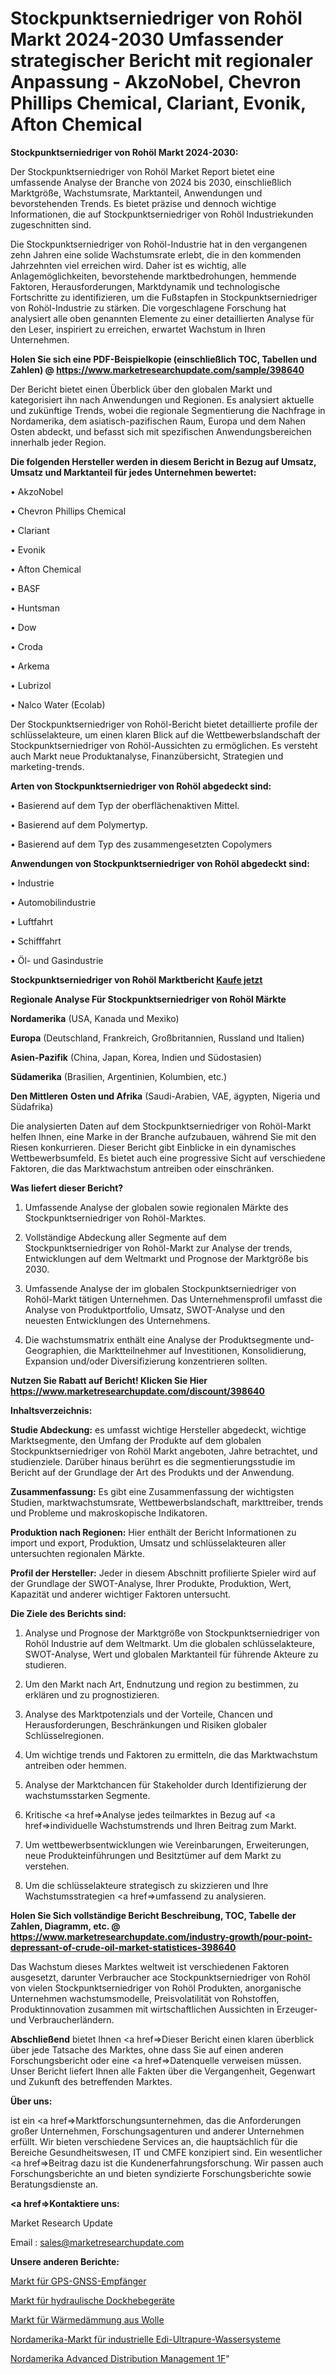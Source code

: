 # Stockpunktserniedriger von Rohöl Markt 2024-2030 Umfassender strategischer Bericht mit regionaler Anpassung - AkzoNobel, Chevron Phillips Chemical, Clariant, Evonik, Afton Chemical

<strong>Stockpunktserniedriger von Rohöl Markt 2024-2030:</strong>

Der Stockpunktserniedriger von Rohöl Market Report bietet eine umfassende Analyse der Branche von 2024 bis 2030, einschließlich Marktgröße, Wachstumsrate, Marktanteil, Anwendungen und bevorstehenden Trends. Es bietet präzise und dennoch wichtige Informationen, die auf Stockpunktserniedriger von Rohöl Industriekunden zugeschnitten sind.

Die Stockpunktserniedriger von Rohöl-Industrie hat in den vergangenen zehn Jahren eine solide Wachstumsrate erlebt, die in den kommenden Jahrzehnten viel erreichen wird. Daher ist es wichtig, alle Anlagemöglichkeiten, bevorstehende marktbedrohungen, hemmende Faktoren, Herausforderungen, Marktdynamik und technologische Fortschritte zu identifizieren, um die Fußstapfen in Stockpunktserniedriger von Rohöl-Industrie zu stärken. Die vorgeschlagene Forschung hat analysiert alle oben genannten Elemente zu einer detaillierten Analyse für den Leser, inspiriert zu erreichen, erwartet Wachstum in Ihren Unternehmen.

<strong>Holen Sie sich eine PDF-Beispielkopie (einschließlich TOC, Tabellen und Zahlen) @
</strong><strong><a href=https://www.marketresearchupdate.com/sample/398640><strong>https://www.marketresearchupdate.com/sample/398640</u></font></a></strong></strong>

Der Bericht bietet einen Überblick über den globalen Markt und kategorisiert ihn nach Anwendungen und Regionen. Es analysiert aktuelle und zukünftige Trends, wobei die regionale Segmentierung die Nachfrage in Nordamerika, dem asiatisch-pazifischen Raum, Europa und dem Nahen Osten abdeckt, und befasst sich mit spezifischen Anwendungsbereichen innerhalb jeder Region.

<strong>Die folgenden Hersteller werden in diesem Bericht in Bezug auf Umsatz, Umsatz und Marktanteil für jedes Unternehmen bewertet:</strong>

• AkzoNobel

• Chevron Phillips Chemical

• Clariant

• Evonik

• Afton Chemical

• BASF

• Huntsman

• Dow

• Croda

• Arkema

• Lubrizol

• Nalco Water (Ecolab)

Der Stockpunktserniedriger von Rohöl-Bericht bietet detaillierte profile der schlüsselakteure, um einen klaren Blick auf die Wettbewerbslandschaft der Stockpunktserniedriger von Rohöl-Aussichten zu ermöglichen. Es versteht auch Markt neue Produktanalyse, Finanzübersicht, Strategien und marketing-trends.

<strong>Arten von Stockpunktserniedriger von Rohöl abgedeckt sind:</strong>

• Basierend auf dem Typ der oberflächenaktiven Mittel.

• Basierend auf dem Polymertyp.

• Basierend auf dem Typ des zusammengesetzten Copolymers

<strong>Anwendungen von Stockpunktserniedriger von Rohöl abgedeckt sind:</strong>

• Industrie

• Automobilindustrie

• Luftfahrt

• Schifffahrt

• Öl- und Gasindustrie

<strong>Stockpunktserniedriger von Rohöl Marktbericht <a href=https://www.marketresearchupdate.com/buynow/398640>Kaufe jetzt</a></strong>

<strong>Regionale Analyse Für Stockpunktserniedriger von Rohöl Märkte</strong>

<strong>Nordamerika</strong> (USA, Kanada und Mexiko)

<strong>Europa</strong> (Deutschland, Frankreich, Großbritannien, Russland und Italien)

<strong>Asien-Pazifik</strong> (China, Japan, Korea, Indien und Südostasien)

<strong>Südamerika</strong> (Brasilien, Argentinien, Kolumbien, etc.)

<strong>Den Mittleren</strong> <strong>Osten und Afrika</strong> (Saudi-Arabien, VAE, ägypten, Nigeria und Südafrika)

Die analysierten Daten auf dem Stockpunktserniedriger von Rohöl-Markt helfen Ihnen, eine Marke in der Branche aufzubauen, während Sie mit den Riesen konkurrieren. Dieser Bericht gibt Einblicke in ein dynamisches Wettbewerbsumfeld. Es bietet auch eine progressive Sicht auf verschiedene Faktoren, die das Marktwachstum antreiben oder einschränken.

<strong>Was liefert dieser Bericht?</strong>

1. Umfassende Analyse der globalen sowie regionalen Märkte des Stockpunktserniedriger von Rohöl-Marktes.

2. Vollständige Abdeckung aller Segmente auf dem Stockpunktserniedriger von Rohöl-Markt zur Analyse der trends, Entwicklungen auf dem Weltmarkt und Prognose der Marktgröße bis 2030.

3. Umfassende Analyse der im globalen Stockpunktserniedriger von Rohöl-Markt tätigen Unternehmen. Das Unternehmensprofil umfasst die Analyse von Produktportfolio, Umsatz, SWOT-Analyse und den neuesten Entwicklungen des Unternehmens.

4. Die wachstumsmatrix enthält eine Analyse der Produktsegmente und-Geographien, die Marktteilnehmer auf Investitionen, Konsolidierung, Expansion und/oder Diversifizierung konzentrieren sollten.

<strong>Nutzen Sie Rabatt auf Bericht! Klicken Sie Hier
</strong><strong><a href=https://www.marketresearchupdate.com/discount/398640>https://www.marketresearchupdate.com/discount/398640</b></u></font></strong></a>

<strong>Inhaltsverzeichnis:</strong>

<strong>Studie Abdeckung:</strong> es umfasst wichtige Hersteller abgedeckt, wichtige Marktsegmente, den Umfang der Produkte auf dem globalen Stockpunktserniedriger von Rohöl Markt angeboten, Jahre betrachtet, und studienziele. Darüber hinaus berührt es die segmentierungsstudie im Bericht auf der Grundlage der Art des Produkts und der Anwendung.

<strong>Zusammenfassung:</strong> Es gibt eine Zusammenfassung der wichtigsten Studien, marktwachstumsrate, Wettbewerbslandschaft, markttreiber, trends und Probleme und makroskopische Indikatoren.

<strong>Produktion nach Regionen:</strong> Hier enthält der Bericht Informationen zu import und export, Produktion, Umsatz und schlüsselakteuren aller untersuchten regionalen Märkte.

<strong>Profil der Hersteller:</strong> Jeder in diesem Abschnitt profilierte Spieler wird auf der Grundlage der SWOT-Analyse, Ihrer Produkte, Produktion, Wert, Kapazität und anderer wichtiger Faktoren untersucht.

<strong>Die Ziele des Berichts sind:</strong>

1) Analyse und Prognose der Marktgröße von Stockpunktserniedriger von Rohöl Industrie auf dem Weltmarkt.
Um die globalen schlüsselakteure, SWOT-Analyse, Wert und globalen Marktanteil für führende Akteure zu studieren.

2) Um den Markt nach Art, Endnutzung und region zu bestimmen, zu erklären und zu prognostizieren.

3) Analyse des Marktpotenzials und der Vorteile, Chancen und Herausforderungen, Beschränkungen und Risiken globaler Schlüsselregionen.

4) Um wichtige trends und Faktoren zu ermitteln, die das Marktwachstum antreiben oder hemmen.

5) Analyse der Marktchancen für Stakeholder durch Identifizierung der wachstumsstarken Segmente.

6) Kritische <a href=>Analyse</a> jedes teilmarktes in Bezug auf <a href=>individuelle</a> Wachstumstrends und Ihren Beitrag zum Markt.

7) Um wettbewerbsentwicklungen wie Vereinbarungen, Erweiterungen, neue Produkteinführungen und Besitztümer auf dem Markt zu verstehen.

8) Um die schlüsselakteure strategisch zu skizzieren und Ihre Wachstumsstrategien <a href=>umfassend</a> zu analysieren.

<strong>Holen Sie Sich vollständige Bericht Beschreibung, TOC, Tabelle der Zahlen, Diagramm, etc. @ </strong><strong><a href=https://www.marketresearchupdate.com/industry-growth/pour-point-depressant-of-crude-oil-market-statistices-398640>https://www.marketresearchupdate.com/industry-growth/pour-point-depressant-of-crude-oil-market-statistices-398640</a></font></strong>

Das Wachstum dieses Marktes weltweit ist verschiedenen Faktoren ausgesetzt, darunter Verbraucher ace Stockpunktserniedriger von Rohöl von vielen Stockpunktserniedriger von Rohöl Produkten, anorganische Unternehmen wachstumsmodelle, Preisvolatilität von Rohstoffen, Produktinnovation zusammen mit wirtschaftlichen Aussichten in Erzeuger-und Verbraucherländern.

<strong>Abschließend</strong> bietet Ihnen <a href=>Dieser</a> Bericht einen klaren überblick über jede Tatsache des Marktes, ohne dass Sie auf einen anderen Forschungsbericht oder eine <a href=>Datenquelle</a> verweisen müssen. Unser Bericht liefert Ihnen alle Fakten über die Vergangenheit, Gegenwart und Zukunft des betreffenden Marktes.

<strong>Über uns:</strong>

 ist ein <a href=>Marktfors</a>chungsunternehmen, das die Anforderungen großer Unternehmen, Forschungsagenturen und anderer Unternehmen erfüllt. Wir bieten verschiedene Services an, die hauptsächlich für die Bereiche Gesundheitswesen, IT und CMFE konzipiert sind. Ein wesentlicher <a href=>Beitrag</a> dazu ist die Kundenerfahrungsforschung. Wir passen auch Forschungsberichte an und bieten syndizierte Forschungsberichte sowie Beratungsdienste an.

<strong><a href=>Kontaktiere uns:</a></strong>

Market Research Update

Email : sales@marketresearchupdate.com

<strong>Unsere anderen Berichte:</strong>

<a href=https://www.linkedin.com/pulse/gps-gnss-receivers-market-has-huge-growth-industry>Markt für GPS-GNSS-Empfänger</a>

<a href=https://www.linkedin.com/pulse/hydraulic-dock-lift-equipment-market-report>Markt für hydraulische Dockhebegeräte</a>

<a href=https://www.linkedin.com/pulse/wool-thermal-insulation-market-outlooks-2023>Markt für Wärmedämmung aus Wolle</a>

<a href=https://www.linkedin.com/pulse/north-america-industrial-edi-ultrapure-water-syatem-market-mande-ri>Nordamerika-Markt für industrielle Edi-Ultrapure-Wassersysteme</a>

<a href=https://www.linkedin.com/pulse/north-america-advanced-distribution-management-1f>Nordamerika Advanced Distribution Management 1F</a>"
